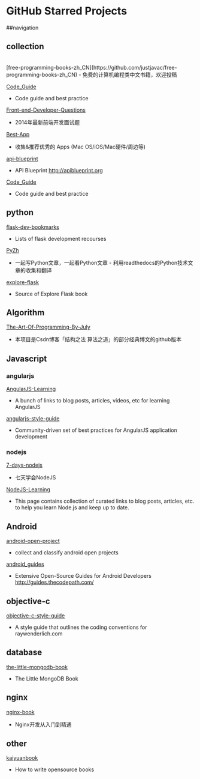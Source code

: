 GitHub Starred Projects
=======================

##navigation

## collection
<br>
[free-programming-books-zh_CN](https://github.com/justjavac/free-programming-books-zh_CN)
- 免费的计算机编程类中文书籍，欢迎投稿

[Code_Guide](https://github.com/Suxiaogang/Code_Guide)
- Code guide and best practice

[Front-end-Developer-Questions](https://github.com/markyun/My-blog/tree/master/Front-end-Developer-Questions)
- 2014年最新前端开发面试题

[Best-App](https://github.com/hzlzh/Best-App)
- 收集&推荐优秀的 Apps (Mac OS/iOS/Mac硬件/周边等)

[api-blueprint](https://github.com/apiaryio/api-blueprint)
- API Blueprint 
http://apiblueprint.org

[Code_Guide](https://github.com/Suxiaogang/Code_Guide)
- Code guide and best practice


## python 

[flask-dev-bookmarks](https://github.com/humiaozuzu/flask-dev-bookmarks)
- Lists of flask development recourses

[PyZh](https://github.com/hit9/PyZh)
- 一起写Python文章，一起看Python文章 - 利用readthedocs的Python技术文章的收集和翻译

[explore-flask](https://github.com/rpicard/explore-flask)
- Source of Explore Flask book

## Algorithm

[The-Art-Of-Programming-By-July](https://github.com/julycoding/The-Art-Of-Programming-By-July)
- 本项目是Csdn博客「结构之法 算法之道」的部分经典博文的github版本


## Javascript

### angularjs

[AngularJS-Learning](https://github.com/jmcunningham/AngularJS-Learning)
- A bunch of links to blog posts, articles, videos, etc for learning AngularJS

[angularjs-style-guide](https://github.com/mgechev/angularjs-style-guide)
- Community-driven set of best practices for AngularJS application development

### nodejs

[7-days-nodejs](https://github.com/nqdeng/7-days-nodejs)
- 七天学会NodeJS

[NodeJS-Learning](https://github.com/sergtitov/NodeJS-Learning)
- This page contains collection of curated links to blog posts, articles, etc. to help you learn Node.js and keep up to date.



## Android

[android-open-project](https://github.com/Trinea/android-open-project)
- collect and classify android open projects

[android_guides](https://github.com/thecodepath/android_guides)
- Extensive Open-Source Guides for Android Developers 
http://guides.thecodepath.com/

## objective-c

[objective-c-style-guide](https://github.com/raywenderlich/objective-c-style-guide)
- A style guide that outlines the coding conventions for raywenderlich.com

## database

[the-little-mongodb-book](https://github.com/karlseguin/the-little-mongodb-book)
- The Little MongoDB Book

## nginx
[nginx-book](https://github.com/taobao/nginx-book)
- Nginx开发从入门到精通

## other

[kaiyuanbook](https://github.com/larrycai/kaiyuanbook)
- How to write opensource books







